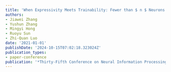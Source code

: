 ```yaml
---
title: 'When Expressivity Meets Trainability: Fewer than $ n $ Neurons Can Work'
authors:
- Jiawei Zhang
- Yushun Zhang
- Mingyi Hong
- Ruoyu Sun
- Zhi-Quan Luo
date: '2021-01-01'
publishDate: '2024-10-15T07:02:18.323024Z'
publication_types:
- paper-conference
publication: '*Thirty-Fifth Conference on Neural Information Processing Systems*'
---
```

